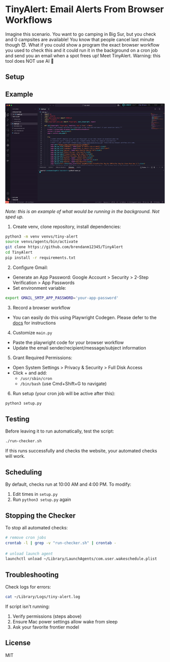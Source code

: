 # TinyAlert: Email Alerts From Browser Workflows

Imagine this scenario. You want to go camping in Big Sur, but you check and 0 campsites are available! You know that people cancel last minute though 😈. What if you could show a program the exact browser workflow you used to check this and it could run it in the background on a cron job and send you an email when a spot frees up! Meet TinyAlert. Warning: this tool does NOT use AI 🙂

## Setup
## Example
![tiny-alert](assets/tiny-alert.gif)

*Note: this is an example of what would be running in the background. Not sped up.*

1. Create venv, clone repository, install dependencies:
```bash
python3 -m venv venvs/tiny-alert
source venvs/agents/bin/activate
git clone https://github.com/brendanm12345/TinyAlert
cd TinyAlert
pip install -r requirements.txt
```

2. Configure Gmail:
- Generate an App Password: Google Account > Security > 2-Step Verification > App Passwords
- Set environment variable:
```bash
export GMAIL_SMTP_APP_PASSWORD='your-app-password'
```

3. Record a browser workflow
- You can easily do this using Playwright Codegen. Please defer to the [docs](https://playwright.dev/python/docs/codegen) for instructions

4. Customize `main.py`
- Paste the playwright code for your browser workflow
- Update the email sender/recipient/message/subject information

5. Grant Required Permissions:
- Open System Settings > Privacy & Security > Full Disk Access
- Click + and add:
  - `/usr/sbin/cron`
  - `/bin/bash` (use Cmd+Shift+G to navigate)
 
6. Run setup (your cron job will be active after this):
```bash
python3 setup.py
```

## Testing

Before leaving it to run automatically, test the script:
```bash
./run-checker.sh
```
If this runs successfully and checks the website, your automated checks will work.

## Scheduling

By default, checks run at 10:00 AM and 4:00 PM. To modify:
1. Edit times in `setup.py`
2. Run `python3 setup.py` again

## Stopping the Checker
To stop all automated checks:
```bash
# remove cron jobs
crontab -l | grep -v "run-checker.sh" | crontab -

# unload launch agent
launchctl unload ~/Library/LaunchAgents/com.user.wakeschedule.plist
```

## Troubleshooting

Check logs for errors:
```bash
cat ~/Library/Logs/tiny-alert.log
```

If script isn't running:
1. Verify permissions (steps above)
2. Ensure Mac power settings allow wake from sleep
3. Ask your favorite frontier model

## License
MIT
